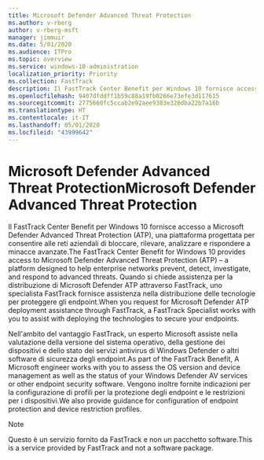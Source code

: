 ```yaml
---
title: Microsoft Defender Advanced Threat Protection
ms.author: v-rberg
author: v-rberg-msft
manager: jimmuir
ms.date: 5/01/2020
ms.audience: ITPro
ms.topic: overview
ms.service: windows-10-administration
localization_priority: Priority
ms.collection: FastTrack
description: Il FastTrack Center Benefit per Windows 10 fornisce accesso a Microsoft Defender Advanced Threat Protection (ATP), un nuovo servizio progettato per consentire alle reti aziendali di bloccare, rilevare, analizzare e rispondere a minacce avanzate.
ms.openlocfilehash: 9407dfddff1b59c88a19fb0266e73efe3d117615
ms.sourcegitcommit: 2775660fc5ccab2e92aee9383e326dba22b7a16b
ms.translationtype: HT
ms.contentlocale: it-IT
ms.lasthandoff: 05/01/2020
ms.locfileid: "43999642"
---
```

# <a name="microsoft-defender-advanced-threat-protection"></a><span data-ttu-id="21adb-103">Microsoft Defender Advanced Threat Protection</span><span class="sxs-lookup"><span data-stu-id="21adb-103">Microsoft Defender Advanced Threat Protection</span></span>

<span data-ttu-id="21adb-104">Il FastTrack Center Benefit per Windows 10 fornisce accesso a Microsoft Defender Advanced Threat Protection (ATP), una piattaforma progettata per consentire alle reti aziendali di bloccare, rilevare, analizzare e rispondere a minacce avanzate.</span><span class="sxs-lookup"><span data-stu-id="21adb-104">The FastTrack Center Benefit for Windows 10 provides access to Microsoft Defender Advanced Threat Protection (ATP) – a platform designed to help enterprise networks prevent, detect, investigate, and respond to advanced threats.</span></span> <span data-ttu-id="21adb-105">Quando si chiede assistenza per la distribuzione di Microsoft Defender ATP attraverso FastTrack, uno specialista FastTrack fornisce assistenza nella distribuzione delle tecnologie per proteggere gli endpoint.</span><span class="sxs-lookup"><span data-stu-id="21adb-105">When you request for Microsoft Defender ATP deployment assistance through FastTrack, a FastTrack Specialist works with you to assist with deploying the technologies to secure your endpoints.</span></span>

<span data-ttu-id="21adb-106">Nell'ambito del vantaggio FastTrack, un esperto Microsoft assiste nella valutazione della versione del sistema operativo, della gestione dei dispositivi e dello stato dei servizi antivirus di Windows Defender o altri software di sicurezza degli endpoint.</span><span class="sxs-lookup"><span data-stu-id="21adb-106">As part of the FastTrack Benefit, A Microsoft engineer works with you to assess the OS version and device management as well as the status of your Windows Defender AV services or other endpoint security software.</span></span> <span data-ttu-id="21adb-107">Vengono inoltre fornite indicazioni per la configurazione di profili per la protezione degli endpoint e le restrizioni per i dispositivi.</span><span class="sxs-lookup"><span data-stu-id="21adb-107">We also provide guidance for configuration of endpoint protection and device restriction profiles.</span></span>  

> [!NOTE]
> <span data-ttu-id="21adb-108">Questo è un servizio fornito da FastTrack e non un pacchetto software.</span><span class="sxs-lookup"><span data-stu-id="21adb-108">This is a service provided by FastTrack and not a software package.</span></span> 

